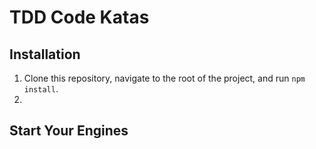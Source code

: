 # TDD Code Katas

## Installation

1. Clone this repository, navigate to the root of the project, and run `npm install`.
2.


## Start Your Engines

